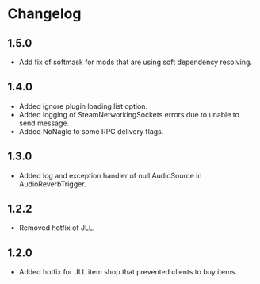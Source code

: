 # Changelog

## 1.5.0
- Add fix of softmask for mods that are using soft dependency resolving.

## 1.4.0
- Added ignore plugin loading list option.
- Added logging of SteamNetworkingSockets errors due to unable to send message.
- Added NoNagle to some RPC delivery flags.

## 1.3.0
- Added log and exception handler of null AudioSource in AudioReverbTrigger.

## 1.2.2
- Removed hotfix of JLL.

## 1.2.0
- Added hotfix for JLL item shop that prevented clients to buy items.